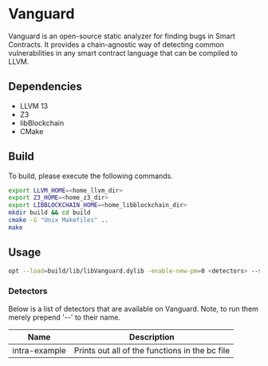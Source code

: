# Vanguard
Vanguard is an open-source static analyzer for finding bugs in Smart Contracts. It provides a chain-agnostic way of
detecting common vulnerabilities in any smart contract language that can be compiled to LLVM. 

## Dependencies
 * LLVM 13
 * Z3
 * libBlockchain
 * CMake

## Build
To build, please execute the following commands. 

```bash
export LLVM_HOME=<home_llvm_dir>
export Z3_HOME=<home_z3_dir>
export LIBBLOCKCHAIN_HOME=<home_libblockchain_dir>
mkdir build && cd build
cmake -G "Unix Makefiles" ..
make
```

## Usage
```bash
opt --load=build/lib/libVanguard.dylib -enable-new-pm=0 <detectors> --summary=<summary> <llvm bytecode> -o /dev/null
```

### Detectors
Below is a list of detectors that are available on Vanguard. Note, to run them merely prepend '--' to their name.

| Name          | Description                                     |
| ------------- | ----------------------------------------------- |
| intra-example | Prints out all of the functions in the bc file  |

